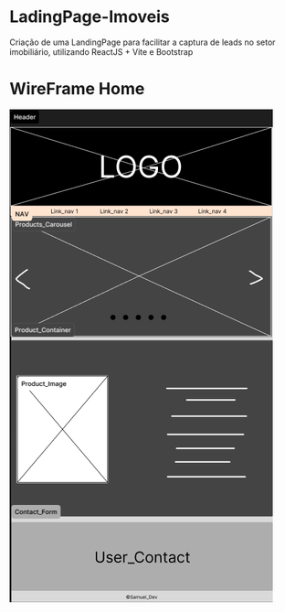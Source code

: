 # LadingPage-Imoveis
Criação de uma LandingPage para facilitar a captura de leads no setor imobiliário, utilizando ReactJS + Vite e Bootstrap
# WireFrame Home
![alt text](image.png)